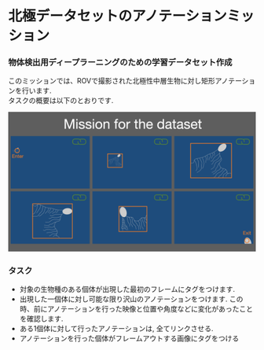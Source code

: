 # 北極データセットのアノテーションミッション

### 物体検出用ディープラーニングのための学習データセット作成
このミッションでは、ROVで撮影された北極性中層生物に対し矩形アノテーションを行います.<br>
タスクの概要は以下のとおりです.<br>

![mission](../images/mission_for_the_dataset.png)

### タスク

- 対象の生物種のある個体が出現した最初のフレームにタグをつけます. 
- 出現した一個体に対し可能な限り沢山のアノテーションをつけます. この時、前にアノテーションを行った映像と位置や角度などに変化があったことを確認します. 
- ある1個体に対して行ったアノテーションは, 全てリンクさせる.
- アノテーションを行った個体がフレームアウトする画像にタグをつける
